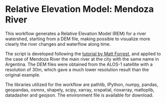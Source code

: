 # Relative Elevation Model: Mendoza River

This workflow generates a Relative Elevation Model (REM) for a river watershed, starting from a DEM file, making possible to visualize more clearly the river changes and waterflow along time. 

The script is developed following the [tutorial by Matt Forrest](https://github.com/mbforr/youtube-examples/tree/main/relative-elevation-model), and applied to the case of Mendoza River the main river at the city with the same name in Argentina. The DEM files were obtained from the ALOS-1 satellite with a resolution of 30m, which gave a much lower resolution result than the original example.

The libraries utilized for the workflow are pathlib, IPython, numpy, pandas, geopandas, osmnx, shapely, scipy, xarray, xrspatial, rioxarray, matloplib, datadasher and geojson. The environment file is available for download.

